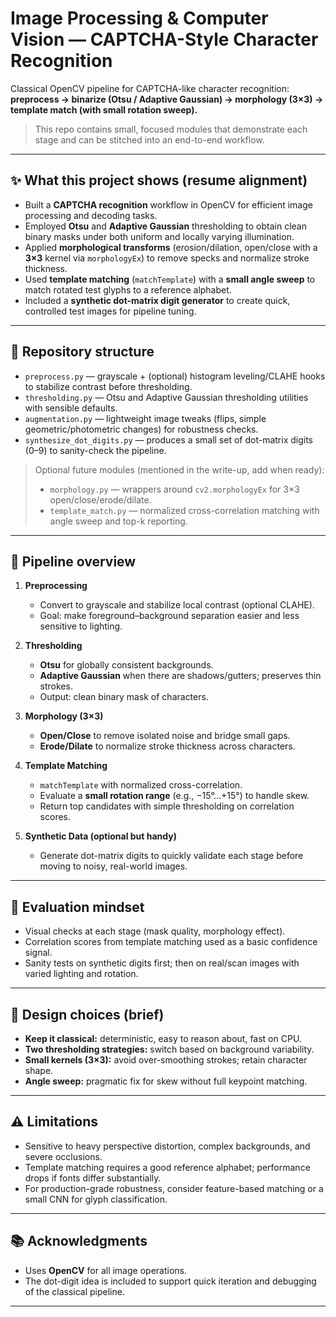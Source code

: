 # Image Processing & Computer Vision — CAPTCHA-Style Character Recognition

Classical OpenCV pipeline for CAPTCHA-like character recognition:
**preprocess → binarize (Otsu / Adaptive Gaussian) → morphology (3×3) → template match (with small rotation sweep).**

> This repo contains small, focused modules that demonstrate each stage and can be stitched into an end-to-end workflow.

---

## ✨ What this project shows (resume alignment)

- Built a **CAPTCHA recognition** workflow in OpenCV for efficient image processing and decoding tasks.
- Employed **Otsu** and **Adaptive Gaussian** thresholding to obtain clean binary masks under both uniform and locally varying illumination.
- Applied **morphological transforms** (erosion/dilation, open/close with a **3×3** kernel via `morphologyEx`) to remove specks and normalize stroke thickness.
- Used **template matching** (`matchTemplate`) with a **small angle sweep** to match rotated test glyphs to a reference alphabet.
- Included a **synthetic dot-matrix digit generator** to create quick, controlled test images for pipeline tuning.

---

## 🧱 Repository structure

- `preprocess.py` — grayscale + (optional) histogram leveling/CLAHE hooks to stabilize contrast before thresholding.
- `thresholding.py` — Otsu and Adaptive Gaussian thresholding utilities with sensible defaults.
- `augmentation.py` — lightweight image tweaks (flips, simple geometric/photometric changes) for robustness checks.
- `synthesize_dot_digits.py` — produces a small set of dot-matrix digits (0–9) to sanity-check the pipeline.

> Optional future modules (mentioned in the write-up, add when ready):
> - `morphology.py` — wrappers around `cv2.morphologyEx` for 3×3 open/close/erode/dilate.
> - `template_match.py` — normalized cross-correlation matching with angle sweep and top-k reporting.

---

## 🔄 Pipeline overview

1. **Preprocessing**
   - Convert to grayscale and stabilize local contrast (optional CLAHE).
   - Goal: make foreground–background separation easier and less sensitive to lighting.

2. **Thresholding**
   - **Otsu** for globally consistent backgrounds.
   - **Adaptive Gaussian** when there are shadows/gutters; preserves thin strokes.
   - Output: clean binary mask of characters.

3. **Morphology (3×3)**
   - **Open/Close** to remove isolated noise and bridge small gaps.
   - **Erode/Dilate** to normalize stroke thickness across characters.

4. **Template Matching**
   - `matchTemplate` with normalized cross-correlation.
   - Evaluate a **small rotation range** (e.g., −15°…+15°) to handle skew.
   - Return top candidates with simple thresholding on correlation scores.

5. **Synthetic Data (optional but handy)**
   - Generate dot-matrix digits to quickly validate each stage before moving to noisy, real-world images.

---

## 📏 Evaluation mindset

- Visual checks at each stage (mask quality, morphology effect).
- Correlation scores from template matching used as a basic confidence signal.
- Sanity tests on synthetic digits first; then on real/scan images with varied lighting and rotation.

---

## 🧠 Design choices (brief)

- **Keep it classical:** deterministic, easy to reason about, fast on CPU.
- **Two thresholding strategies:** switch based on background variability.
- **Small kernels (3×3):** avoid over-smoothing strokes; retain character shape.
- **Angle sweep:** pragmatic fix for skew without full keypoint matching.

---

## ⚠️ Limitations

- Sensitive to heavy perspective distortion, complex backgrounds, and severe occlusions.
- Template matching requires a good reference alphabet; performance drops if fonts differ substantially.
- For production-grade robustness, consider feature-based matching or a small CNN for glyph classification.

---

## 📚 Acknowledgments

- Uses **OpenCV** for all image operations.
- The dot-digit idea is included to support quick iteration and debugging of the classical pipeline.

---
